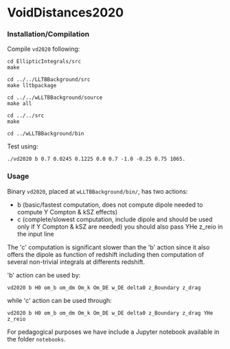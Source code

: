 # VoidDistances2020

### Installation/Compilation
Compile `vd2020` following:

```
cd EllipticIntegrals/src
make

cd ../../LLTBBackground/src
make lltbpackage

cd ../../wLLTBBackground/source
make all

cd ../../src
make

cd ../wLLTBBackground/bin

```

Test using:

```
./vd2020 b 0.7 0.0245 0.1225 0.0 0.7 -1.0 -0.25 0.75 1065.

```


### Usage
Binary `vd2020`, placed at `wLLTBBackground/bin/`, has two actions:

   - b  (basic/fastest computation, does not compute dipole needed to compute Y Compton & kSZ effects)
   - c  (complete/slowest computation, include dipole and should be used only if Y Compton & kSZ are needed) you should also pass YHe z_reio in the input line
   
The 'c' computation is significant slower than the 'b' action since it also offers the dipole as function of redshift including then computation of several non-trivial integrals at differents redshift. 
   
'b' action can be used by:

```
vd2020 b H0 om_b om_dm Om_k Om_DE w_DE delta0 z_Boundary z_drag

```

while 'c' action can be used through:

```
vd2020 b H0 om_b om_dm Om_k Om_DE w_DE delta0 z_Boundary z_drag YHe z_reio

```
For pedagogical purposes we have include a Jupyter notebook available in the folder `notebooks`. 
